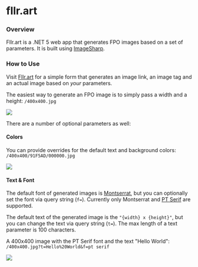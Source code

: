 # fllr.art


### Overview

Fllr.art is a .NET 5 web app that generates FPO images based on a set of parameters. It is built using [ImageSharp](https://github.com/SixLabors/ImageSharp).

### How to Use

Visit [Fllr.art](https://www.fllr.art) for a simple form that generates an image link, an image tag and an actual image based on _your_ parameters.

The easiest way to generate an FPO image is to simply pass a width and a height: `/400x400.jpg`

<img src="https://i.fllr.art/400x400.jpg" />

There are a number of optional parameters as well:

#### Colors

You can provide overrides for the default text and background colors: `/400x400/91F5AD/000000.jpg`

<img src="https://i.fllr.art/400x400/91F5AD/000000.jpg" />

#### Text & Font

The default font of generated images is [Montserrat](https://fonts.google.com/specimen/Montserrat), but you can optionally set the font via query string (`f=`). Currently only Montserrat and [PT Serif](https://fonts.google.com/specimen/PT+Serif) are supported.

The default text of the generated image is the `"{width} x {height}"`, but you can change the text via query string (`t=`). The max length of a text parameter is 100 characters.

A 400x400 image with the PT Serif font and the text "Hello World": `/400x400.jpg?t=Hello%20World&f=pt serif`

<img src="https://i.fllr.art/400x400.jpg?t=Hello%20World&f=pt%20serif" />
